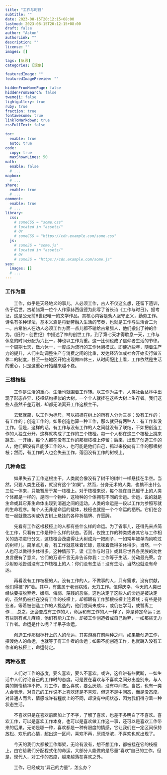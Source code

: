 ```yaml
---
title: "工作与时日"
subtitle: ""
date: 2023-08-15T20:12:15+08:00
lastmod: 2023-08-15T20:12:15+08:00
draft: false
author: "Aston"
authorLink: ""
description: ""
license: ""
images: []

tags: [反思]
categories: [现象]

featuredImage: ""
featuredImagePreview: ""

hiddenFromHomePage: false
hiddenFromSearch: false
twemoji: false
lightgallery: true
ruby: true
fraction: true
fontawesome: true
linkToMarkdown: true
rssFullText: false

toc:
  enable: true
  auto: true
code:
  copy: true
  maxShownLines: 50
math:
  enable: false
  # ...
mapbox:
  # ...
share:
  enable: true
  # ...
comment:
  enable: true
  # ...
library:
  css:
    # someCSS = "some.css"
    # located in "assets/"
    # Or
    # someCSS = "https://cdn.example.com/some.css"
  js:
    # someJS = "some.js"
    # located in "assets/"
    # Or
    # someJS = "https://cdn.example.com/some.js"
seo:
  images: []
  # ...
---
```

### 工作为重

　　工作，似乎是天经地义的事儿。人必须工作，古人不仅这么想，还留下遗训，传于后世。古希腊第一位个人作家赫西俄德为此写了首长诗《工作与时日》，据考证，这是公元前8世纪唯一的文学作品。其核心内容是劝人坚守正义，勤劳工作。诗名有多种译法，基本义涵是将勤劳融入生活的节奏，也就是工作与生活合二为一。古希伯人在劝人必须工作方面一点儿都不输给古希腊人，他们搬出了神的作为。《旧约・创世纪》中描述了神的创世工作，到了第七天才得歇息一天，工作与休息的时间分配为六比一，神也以工作为重。这一比例也成了信仰者生活的节律。一个周期七天，做六休一，一度成为流行的工作休憩模式。即便近些年，随着生产力的提升，人们主动调整生产与消费之间的比重，发达经济体或社会开始实行做五休二的制度，甚至一些地区开始出现做四休三，从时间配比上看，工作依然是生活的重心，只是这重心开始越来越不稳。

### 三根枝桠

　　工作是生活的重心，生活也就围着工作转。以工作为主干，人类社会丛林中出现了形态各异、枝桠结构相似的大树。一个个人就挂在这些大树上生存者。我们这些人虽然千差万别，却都无法离开工作这根主干。

　　去繁就简，以工作为标尺，可以把挂在树上的所有人分为三类：没有工作的；有工作的；创造工作的。如果创造也算一种工作，那么就只有两种人：有工作和没工作。但是，这样的话，有工作与没有工作的人之间就没有了联结，不如把创造工作的人独立分开。这样就构成了工作的三个枝桠。每一个人都在这三个枝桠上跳来跳去。一开始，每个人都在没有工作的那根枝桠上停留；后来，出现了创造工作的人，他们把没有且能够工作的人，也可能是他们自己，抓过来投向有工作的那根树枝；然而，有工作的人也会失去工作，落回没有工作的树杈上。

### 几种命运

　　如果失去了工作这根主干，人类就会像没有了树干的树叶一样悬挂在半空。当然，只要人类生还着，就没有这个“如果”。然而，分身无术的人类，也搞不出什么三位一体来，只能暂居于某一枝桠上。对于枝桠来说，每个挂在自己躯干上的人类个体都是一样的，是同一个物种，这物种的个体拥有不同的命运。命运，说的就是生命或其它非生命体出现到消逝之间的运动。人类的命运是一段以工作为参照写就的生命程序。每个人无非是命运的载体，枝桠也就是一个个命运的栖所。它们在合在一起就像古树或伪古树上悬挂的各种祈福牌、许愿牌。

　　先看有工作这根枝桠上的人都有些什么样的命运。为了省事儿，还得先来点简化工作，只看有工作是种什么样的状态。否则，仅按工作的种类或者其它与工作相关的选项进行分叉，这枝桠会茂盛得让大树成为一把刷子，一如常年被单向风吹过的树杆儿。简单点儿看，有工作就意味着忙碌，意味着做得多休得少。当然，一个人也可以做得少休得多。这种情形下，读《工作与时日》或其它世界各民族的劝世良言便有了意义。它们的万语千言无非告诉你我：工作等于生活，劳动最光荣。含沙射影地告诫没有工作枝桠上的人：你们没有生活！没有生活，当然也就没有命运。

　　再看没有工作枝桠的人。没有工作的人，不做事的人，只有需求，没有供献，他们得被”养“着。其中，有些属于老弱病残，无力工作。值得庆幸，今天的人类已经快要摆脱弃老、嫌病、侮弱、蔑残的恶俗，这也决定了这些人的命运是被决定的，虽然仍被挂在没有工作的枝桠上，却都跟有工作那根枝桠上连着线；有些是待业者，等着被创造工作的人挑选的，他们或尚未成年，或仍在学习，或暂离工作……总之，还会变成有工作的人，命运和有工作的人一样了，算是待定命运；还有些则有点儿麻烦，他们有能力工作，却被工作创造者或自己抛弃，一如那些无力工作者。命运是什么呢？半吊子命运。

　　创造工作那根标杆上的人的命运，其实游离在前两种之间，如果能创造工作，摆渡他人的命运，也就等于有工作者的命运；如果不能创造工作，也就跳入没有工作者的枝桠上，命运待定。

### 两种态度

　　人们对工作的态度，要么喜欢，要么不喜欢。或许，这样讲有些武断，一如生活中人们讨论自己的工作时的态度。可是要在喜欢与不喜欢之间分出差别来，与人类的懒惰精神不符。对工作，要么喜欢，要么厌烦，没有中间态。当然，也有一类人会表示，对自己的工作说不上喜欢还是不喜欢，但这不是中间态，而是没态度。对普通人而言，情感或许有程度上的不同，却没有中间状态，因为我们得守着一种状态生活。

　　不喜欢只是在喜欢前面加上了不字，了解了喜欢，也差不多明白了不喜欢。喜欢工作，可以是喜欢工作本身，也可以是喜欢做工作这一事，还可以是喜欢工作带来的后果。无论是哪一种，喜欢都是一种有限度的情感，它让我们在一定区间保持放松、欢乐的心情，超出这一区间，喜欢不再，厌烦渐浓，不喜欢也就出现了。

　　今天的我们大都被工作绑架，无论有没有，想不想工作，都被挂在它的枝桠上，由它给我们分配程式化的命运，大部分人能做的是尽量“喜欢”自己的工作。但是，现代人，对工作的态度，越来越落在喜欢之外。

　　工作，已经成为“异己的力量”，怎么办？
